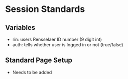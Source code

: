 # Session Standards

## Variables
- rin: users Rensselaer ID number (9 digit int)
- auth: tells whether user is logged in or not (true/false)

## Standard Page Setup
- Needs to be added
